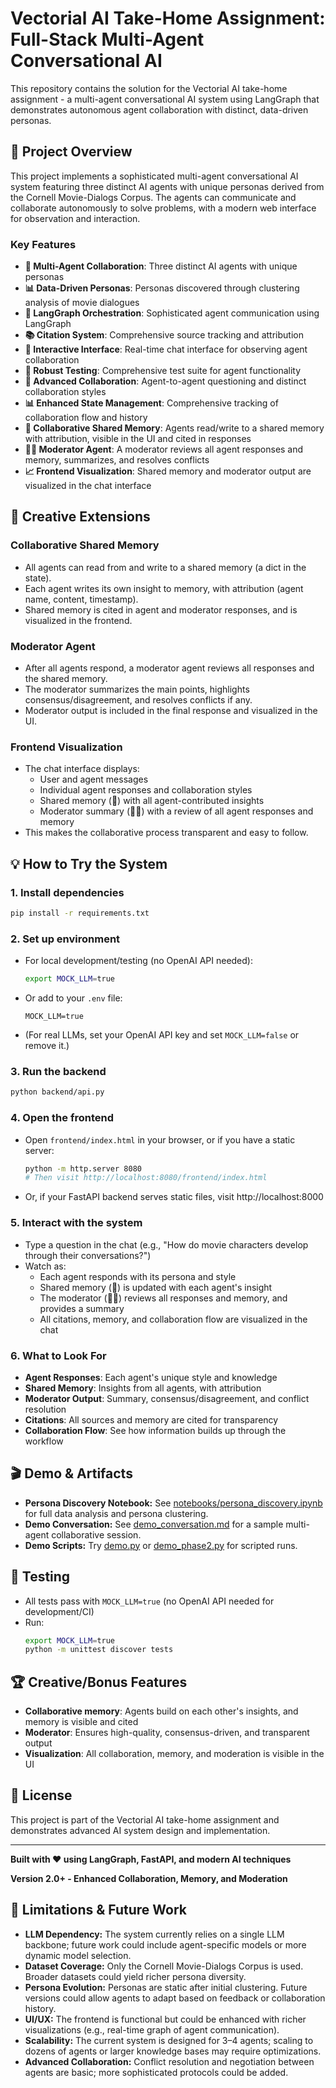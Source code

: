 # Vectorial AI Take-Home Assignment: Full-Stack Multi-Agent Conversational AI

This repository contains the solution for the Vectorial AI take-home assignment - a multi-agent conversational AI system using LangGraph that demonstrates autonomous agent collaboration with distinct, data-driven personas.

## 🎯 Project Overview

This project implements a sophisticated multi-agent conversational AI system featuring three distinct AI agents with unique personas derived from the Cornell Movie-Dialogs Corpus. The agents can communicate and collaborate autonomously to solve problems, with a modern web interface for observation and interaction.

### Key Features

- **🤖 Multi-Agent Collaboration**: Three distinct AI agents with unique personas
- **📊 Data-Driven Personas**: Personas discovered through clustering analysis of movie dialogues
- **🔗 LangGraph Orchestration**: Sophisticated agent communication using LangGraph
- **📚 Citation System**: Comprehensive source tracking and attribution
- **💬 Interactive Interface**: Real-time chat interface for observing agent collaboration
- **🧪 Robust Testing**: Comprehensive test suite for agent functionality
- **🔄 Advanced Collaboration**: Agent-to-agent questioning and distinct collaboration styles
- **📊 Enhanced State Management**: Comprehensive tracking of collaboration flow and history
- **🧠 Collaborative Shared Memory**: Agents read/write to a shared memory with attribution, visible in the UI and cited in responses
- **🧑‍⚖️ Moderator Agent**: A moderator reviews all agent responses and memory, summarizes, and resolves conflicts
- **📈 Frontend Visualization**: Shared memory and moderator output are visualized in the chat interface

## 🚀 Creative Extensions

### Collaborative Shared Memory
- All agents can read from and write to a shared memory (a dict in the state).
- Each agent writes its own insight to memory, with attribution (agent name, content, timestamp).
- Shared memory is cited in agent and moderator responses, and is visualized in the frontend.

### Moderator Agent
- After all agents respond, a moderator agent reviews all responses and the shared memory.
- The moderator summarizes the main points, highlights consensus/disagreement, and resolves conflicts if any.
- Moderator output is included in the final response and visualized in the UI.

### Frontend Visualization
- The chat interface displays:
  - User and agent messages
  - Individual agent responses and collaboration styles
  - Shared memory (🧠) with all agent-contributed insights
  - Moderator summary (🧑‍⚖️) with a review of all agent responses and memory
- This makes the collaborative process transparent and easy to follow.

## 💡 How to Try the System

### 1. **Install dependencies**
```bash
pip install -r requirements.txt
```

### 2. **Set up environment**
- For local development/testing (no OpenAI API needed):
  ```bash
  export MOCK_LLM=true
  ```
- Or add to your `.env` file:
  ```
  MOCK_LLM=true
  ```
- (For real LLMs, set your OpenAI API key and set `MOCK_LLM=false` or remove it.)

### 3. **Run the backend**
```bash
python backend/api.py
```

### 4. **Open the frontend**
- Open `frontend/index.html` in your browser, or if you have a static server:
  ```bash
  python -m http.server 8080
  # Then visit http://localhost:8080/frontend/index.html
  ```
- Or, if your FastAPI backend serves static files, visit http://localhost:8000

### 5. **Interact with the system**
- Type a question in the chat (e.g., "How do movie characters develop through their conversations?")
- Watch as:
  - Each agent responds with its persona and style
  - Shared memory (🧠) is updated with each agent's insight
  - The moderator (🧑‍⚖️) reviews all responses and memory, and provides a summary
  - All citations, memory, and collaboration flow are visualized in the chat

### 6. **What to Look For**
- **Agent Responses**: Each agent's unique style and knowledge
- **Shared Memory**: Insights from all agents, with attribution
- **Moderator Output**: Summary, consensus/disagreement, and conflict resolution
- **Citations**: All sources and memory are cited for transparency
- **Collaboration Flow**: See how information builds up through the workflow

## 🎬 Demo & Artifacts

- **Persona Discovery Notebook:** See [notebooks/persona_discovery.ipynb](notebooks/persona_discovery.ipynb) for full data analysis and persona clustering.
- **Demo Conversation:** See [demo_conversation.md](demo_conversation.md) for a sample multi-agent collaborative session.
- **Demo Scripts:** Try [demo.py](demo.py) or [demo_phase2.py](demo_phase2.py) for scripted runs.

## 🧪 Testing
- All tests pass with `MOCK_LLM=true` (no OpenAI API needed for development/CI)
- Run:
  ```bash
  export MOCK_LLM=true
  python -m unittest discover tests
  ```

## 🏆 Creative/Bonus Features
- **Collaborative memory**: Agents build on each other's insights, and memory is visible and cited
- **Moderator**: Ensures high-quality, consensus-driven, and transparent output
- **Visualization**: All collaboration, memory, and moderation is visible in the UI

## 📄 License
This project is part of the Vectorial AI take-home assignment and demonstrates advanced AI system design and implementation.

---

**Built with ❤️ using LangGraph, FastAPI, and modern AI techniques**

**Version 2.0+ - Enhanced Collaboration, Memory, and Moderation**

## 🚧 Limitations & Future Work

- **LLM Dependency:** The system currently relies on a single LLM backbone; future work could include agent-specific models or more dynamic model selection.
- **Dataset Coverage:** Only the Cornell Movie-Dialogs Corpus is used. Broader datasets could yield richer persona diversity.
- **Persona Evolution:** Personas are static after initial clustering. Future versions could allow agents to adapt based on feedback or collaboration history.
- **UI/UX:** The frontend is functional but could be enhanced with richer visualizations (e.g., real-time graph of agent communication).
- **Scalability:** The current system is designed for 3–4 agents; scaling to dozens of agents or larger knowledge bases may require optimizations.
- **Advanced Collaboration:** Conflict resolution and negotiation between agents are basic; more sophisticated protocols could be added.

